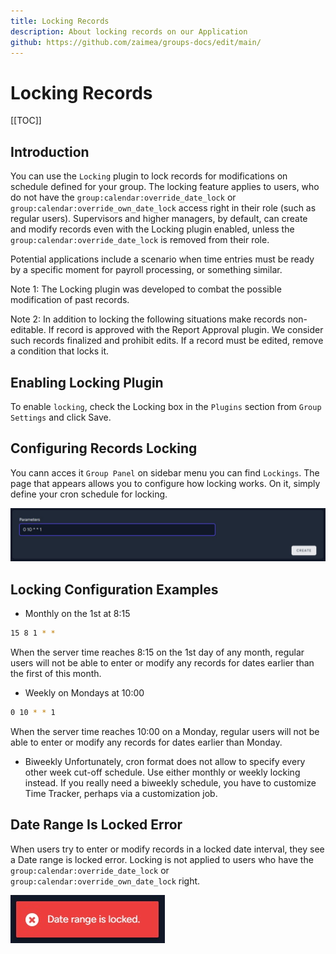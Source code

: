 ```yaml
---
title: Locking Records
description: About locking records on our Application
github: https://github.com/zaimea/groups-docs/edit/main/
---
```


# Locking Records

[[TOC]]

## Introduction

You can use the `Locking` plugin to lock records for modifications on schedule defined for your group. The locking feature applies to users, who do not have the `group:calendar:override_date_lock` or `group:calendar:override_own_date_lock` access right in their role (such as regular users). Supervisors and higher managers, by default, can create and modify records even with the Locking plugin enabled, unless the `group:calendar:override_date_lock` is removed from their role.

Potential applications include a scenario when time entries must be ready by a specific moment for payroll processing, or something similar.

Note 1: The Locking plugin was developed to combat the possible modification of past records.

Note 2: In addition to locking the following situations make records non-editable.
If record is approved with the Report Approval plugin.
We consider such records finalized and prohibit edits. If a record must be edited, remove a condition that locks it.

## Enabling Locking Plugin

To enable `locking`, check the Locking box in the `Plugins` section from `Group Settings` and click Save.

## Configuring Records Locking

You cann acces it `Group Panel` on sidebar menu you can find `Lockings`. The page that appears allows you to configure how locking works. On it, simply define your cron schedule for locking.

![create-lockings](https://raw.githubusercontent.com/zaimea/groups-docs/main/preview/lockings.jpg)

## Locking Configuration Examples

- Monthly on the 1st at 8:15
```bash
15 8 1 * *
```
When the server time reaches 8:15 on the 1st day of any month, regular users will not be able to enter or modify any records for dates earlier than the first of this month.

- Weekly on Mondays at 10:00
```bash
0 10 * * 1
```
When the server time reaches 10:00 on a Monday, regular users will not be able to enter or modify any records for dates earlier than Monday.
- Biweekly
Unfortunately, cron format does not allow to specify every other week cut-off schedule. Use either monthly or weekly locking instead. If you really need a biweekly schedule, you have to customize Time Tracker, perhaps via a customization job.

## Date Range Is Locked Error

When users try to enter or modify records in a locked date interval, they see a Date range is locked error. Locking is not applied to users who have the `group:calendar:override_date_lock` or `group:calendar:override_own_date_lock` right.

![create-lockings](https://raw.githubusercontent.com/zaimea/groups-docs/main/preview/locking-error.jpg)
